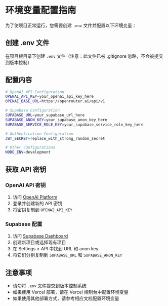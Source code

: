 # 环境变量配置指南

为了使项目正常运行，您需要创建 `.env` 文件并配置以下环境变量：

## 创建 .env 文件

在项目根目录下创建 `.env` 文件（注意：此文件已被 .gitignore 忽略，不会被提交到版本控制）

## 配置内容

```bash
# OpenAI API Configuration
OPENAI_API_KEY=your_openai_api_key_here
OPENAI_BASE_URL=https://openrouter.ai/api/v1

# Supabase Configuration
SUPABASE_URL=your_supabase_url_here
SUPABASE_ANON_KEY=your_supabase_anon_key_here
SUPABASE_SERVICE_ROLE_KEY=your_supabase_service_role_key_here

# Authentication Configuration
JWT_SECRET=replace_with_strong_random_secret

# Other configurations
NODE_ENV=development
```

## 获取 API 密钥

### OpenAI API 密钥
1. 访问 [OpenAI Platform](https://platform.openai.com/api-keys)
2. 登录并创建新的 API 密钥
3. 将密钥复制到 `OPENAI_API_KEY`

### Supabase 配置
1. 访问 [Supabase Dashboard](https://app.supabase.com)
2. 创建新项目或选择现有项目
3. 在 Settings > API 中找到 URL 和 anon key
4. 将它们分别复制到 `SUPABASE_URL` 和 `SUPABASE_ANON_KEY`

## 注意事项

- 请勿将 `.env` 文件提交到版本控制系统
- 如果使用 Vercel 部署，请在 Vercel 控制台中配置环境变量
- 如果使用其他部署方式，请参考相应文档配置环境变量

